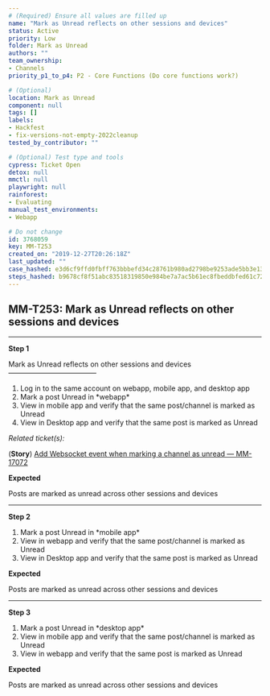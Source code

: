 ```yaml
---
# (Required) Ensure all values are filled up
name: "Mark as Unread reflects on other sessions and devices"
status: Active
priority: Low
folder: Mark as Unread
authors: ""
team_ownership:
- Channels
priority_p1_to_p4: P2 - Core Functions (Do core functions work?)

# (Optional)
location: Mark as Unread
component: null
tags: []
labels:
- Hackfest
- fix-versions-not-empty-2022cleanup
tested_by_contributor: ""

# (Optional) Test type and tools
cypress: Ticket Open
detox: null
mmctl: null
playwright: null
rainforest:
- Evaluating
manual_test_environments:
- Webapp

# Do not change
id: 3768059
key: MM-T253
created_on: "2019-12-27T20:26:18Z"
last_updated: ""
case_hashed: e3d6cf9ffd0fbff763bbbefd34c28761b980ad2798be9253ade5bb3e1354232693fd00bb04d47520738789fa104292f8
steps_hashed: b9678cf8f51abc83518319850e984be7a7ac5b61ec8fbeddbfed61c72dc54ae58f72e8befcadb9d0fc75c3cd547de827
---
```


<!-- (Auto-generated) Based on frontmatter's "key" and "name" -->

## MM-T253: Mark as Unread reflects on other sessions and devices

---

**Step 1**

Mark as Unread reflects on other sessions and devices\
–––––––––––––––––––––––––

1. Log in to the same account on webapp, mobile app, and desktop app
2. Mark a post Unread in \*webapp\*
3. View in mobile app and verify that the same post/channel is marked as Unread
4. View in Desktop app and verify that the same post is marked as Unread

_Related ticket(s):_

(**Story**) [Add Websocket event when marking a channel as unread — MM-17072](https://mattermost.atlassian.net/browse/MM-17072)

**Expected**

Posts are marked as unread across other sessions and devices

---

**Step 2**

1. Mark a post Unread in \*mobile app\*
2. View in webapp and verify that the same post/channel is marked as Unread
3. View in Desktop app and verify that the same post is marked as Unread

**Expected**

Posts are marked as unread across other sessions and devices

---

**Step 3**

1. Mark a post Unread in \*desktop app\*
2. View in mobile app and verify that the same post/channel is marked as Unread
3. View in webapp and verify that the same post is marked as Unread

**Expected**

Posts are marked as unread across other sessions and devices

